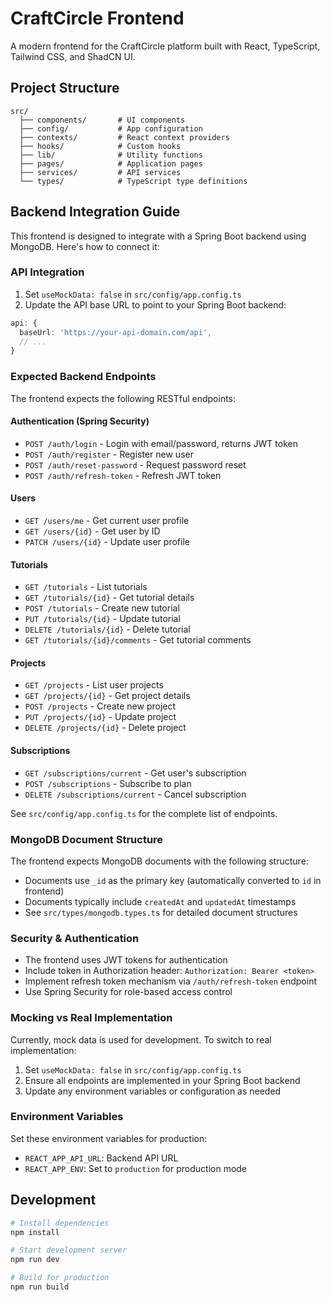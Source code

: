 
# CraftCircle Frontend

A modern frontend for the CraftCircle platform built with React, TypeScript, Tailwind CSS, and ShadCN UI.

## Project Structure

```
src/
  ├── components/       # UI components
  ├── config/           # App configuration
  ├── contexts/         # React context providers
  ├── hooks/            # Custom hooks
  ├── lib/              # Utility functions
  ├── pages/            # Application pages
  ├── services/         # API services
  └── types/            # TypeScript type definitions
```

## Backend Integration Guide

This frontend is designed to integrate with a Spring Boot backend using MongoDB. Here's how to connect it:

### API Integration

1. Set `useMockData: false` in `src/config/app.config.ts`
2. Update the API base URL to point to your Spring Boot backend:

```ts
api: {
  baseUrl: 'https://your-api-domain.com/api',
  // ...
}
```

### Expected Backend Endpoints

The frontend expects the following RESTful endpoints:

#### Authentication (Spring Security)

- `POST /auth/login` - Login with email/password, returns JWT token
- `POST /auth/register` - Register new user
- `POST /auth/reset-password` - Request password reset
- `POST /auth/refresh-token` - Refresh JWT token

#### Users

- `GET /users/me` - Get current user profile
- `GET /users/{id}` - Get user by ID
- `PATCH /users/{id}` - Update user profile

#### Tutorials

- `GET /tutorials` - List tutorials
- `GET /tutorials/{id}` - Get tutorial details
- `POST /tutorials` - Create new tutorial
- `PUT /tutorials/{id}` - Update tutorial
- `DELETE /tutorials/{id}` - Delete tutorial
- `GET /tutorials/{id}/comments` - Get tutorial comments

#### Projects

- `GET /projects` - List user projects
- `GET /projects/{id}` - Get project details
- `POST /projects` - Create new project
- `PUT /projects/{id}` - Update project
- `DELETE /projects/{id}` - Delete project

#### Subscriptions

- `GET /subscriptions/current` - Get user's subscription
- `POST /subscriptions` - Subscribe to plan
- `DELETE /subscriptions/current` - Cancel subscription

See `src/config/app.config.ts` for the complete list of endpoints.

### MongoDB Document Structure

The frontend expects MongoDB documents with the following structure:

- Documents use `_id` as the primary key (automatically converted to `id` in frontend)
- Documents typically include `createdAt` and `updatedAt` timestamps
- See `src/types/mongodb.types.ts` for detailed document structures

### Security & Authentication

- The frontend uses JWT tokens for authentication
- Include token in Authorization header: `Authorization: Bearer <token>`
- Implement refresh token mechanism via `/auth/refresh-token` endpoint
- Use Spring Security for role-based access control

### Mocking vs Real Implementation

Currently, mock data is used for development. To switch to real implementation:

1. Set `useMockData: false` in `src/config/app.config.ts`
2. Ensure all endpoints are implemented in your Spring Boot backend
3. Update any environment variables or configuration as needed

### Environment Variables

Set these environment variables for production:

- `REACT_APP_API_URL`: Backend API URL
- `REACT_APP_ENV`: Set to `production` for production mode

## Development

```bash
# Install dependencies
npm install

# Start development server
npm run dev

# Build for production
npm run build
```
